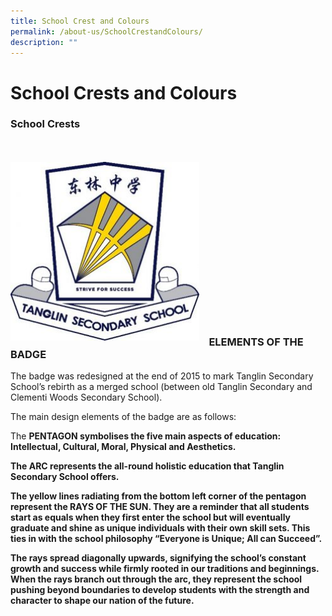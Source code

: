 ```yaml
---
title: School Crest and Colours
permalink: /about-us/SchoolCrestandColours/
description: ""
---
```

# School Crests and Colours

### School Crests
<br>
<br>
<img src="/images/1-300x284.jpg" style= "width: 60%; margin-right:15px;" align = "left">
<br> 
<br>
<br>
<br>
<br>
<br> 
<br>
<br>
<br>
<br>
<br> 
<br>
<br>
<br>
<br>

### ELEMENTS OF THE BADGE 
The badge was redesigned at the end of 2015 to mark Tanglin Secondary School’s rebirth as a merged school (between old Tanglin Secondary and Clementi Woods Secondary School).

The main design elements of the badge are as follows:

The <b>PENTAGON<b> symbolises the five main aspects of education: Intellectual, Cultural, Moral, Physical and Aesthetics.

The <b>ARC<b> represents the all-round holistic education that Tanglin Secondary School offers.

The yellow lines radiating from the bottom left corner of the pentagon represent the <b>RAYS OF THE SUN</b>. They are a reminder that all students start as equals when they first enter the school but will eventually graduate and shine as unique individuals with their own skill sets. This ties in with the school philosophy “Everyone is Unique; All can Succeed”.

The rays spread diagonally upwards, signifying the school’s constant growth and success while firmly rooted in our traditions and beginnings. When the rays branch out through the arc, they represent the school pushing beyond boundaries to develop students with the strength and character to shape our nation of the future.